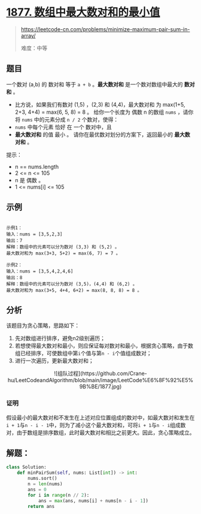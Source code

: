 # [1877. 数组中最大数对和的最小值](https://leetcode-cn.com/problems/minimize-maximum-pair-sum-in-array/)
> https://leetcode-cn.com/problems/minimize-maximum-pair-sum-in-array/
>
> 难度：中等

## 题目
一个数对 (a,b) 的 数对和 等于 `a + b` 。**最大数对和** 是一个数对数组中最大的 **数对和** 。
- 比方说，如果我们有数对 (1,5) ，(2,3) 和 (4,4)，最大数对和 为 max(1+5, 2+3, 4+4) = max(6, 5, 8) = 8 。
给你一个长度为 偶数 n 的数组 `nums` ，请你将 `nums` 中的元素分成 `n / 2` 个数对，使得：
- `nums` 中每个元素 恰好 在 一个 数对中，且
- **最大数对和** 的值 最小 。
请你在最优数对划分的方案下，返回最小的 **最大数对和** 。

提示：
- n == nums.length
- 2 <= n <= 105
- n 是 偶数 。
- 1 <= nums[i] <= 105

## 示例

```

示例1：
输入：nums = [3,5,2,3]
输出：7
解释：数组中的元素可以分为数对 (3,3) 和 (5,2) 。
最大数对和为 max(3+3, 5+2) = max(6, 7) = 7 。

示例2：
输入：nums = [3,5,4,2,4,6]
输出：8
解释：数组中的元素可以分为数对 (3,5)，(4,4) 和 (6,2) 。
最大数对和为 max(3+5, 4+4, 6+2) = max(8, 8, 8) = 8 。

```

## 分析

该题目为贪心策略，思路如下：
1. 先对数组进行排序，避免n2级别遍历；
2. 若想使得最大数对和最小，则应保证每对数对和最小，根据贪心策略，由于数组已经排序，可使数组中第`i`个值与第`n - i`个值组成数对；
3. 进行一次遍历，更新最大数对和；

<div align=center>![组队过程](https://github.com/Crane-hu/LeetCodeandAlgorithm/blob/main/image/LeetCode%E6%8F%92%E5%9B%BE/1877.jpg)</div>


### 证明
假设最小的最大数对和不发生在上述对应位置组成的数对中，如最大数对和发生在`i + 1`与`n - i - 1`中，则为了减小这个最大数对和，可将`i + 1`与`n - i`组成数对，由于数组是排序数组，此时最大数对和相比之前更大。因此，贪心策略成立。


## 解题：

```python
class Solution:
    def minPairSum(self, nums: List[int]) -> int:
        nums.sort()
        n = len(nums)
        ans = 0
        for i in range(n // 2):
            ans = max(ans, nums[i] + nums[n - i - 1])
        return ans
```
